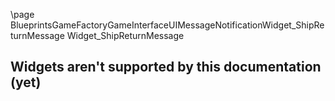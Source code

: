 \page BlueprintsGameFactoryGameInterfaceUIMessageNotificationWidget_ShipReturnMessage Widget_ShipReturnMessage
## Widgets aren't supported by this documentation (yet)
